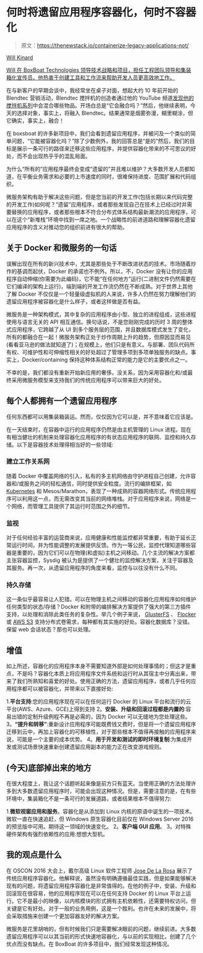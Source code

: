 # 何时将遗留应用程序容器化，何时不容器化

> 原文：<https://thenewstack.io/containerize-legacy-applications-not/>

[](http://www.boxboat.com)

[Will Kinard](http://www.boxboat.com)

[Will 在 BoxBoat Technologies 领导技术战略和项目，担任工程团队领导和集装箱化宣传员。他热衷于创建工具和工作流来帮助开发人员更高效地工作。](http://www.boxboat.com)

[](http://www.boxboat.com)[](http://www.boxboat.com)

在与新客户的早期会谈中，我经常坐在桌子对面，想起大约 10 年前开始的 Blendtec 营销活动，Blendtec 搅拌机的创造者通过他的 YouTube 频道[发现他的搅拌机系列](https://www.youtube.com/watch?v=lBUJcD6Ws6s)中会混合哪些物品。开场白总是“它会融合吗？”然后，他继续表明，今天的选择对象，事实上，将融入 Blendtec。结果通常是烟雾弥漫，糊里糊涂，但它确实，事实上，融合！

在 boxsboat 的许多新项目中，我们会看到遗留应用程序，并被问及一个类似的简单问题，“它能被容器化吗？”除了少数例外，我的回答总是“是的”然后，我们的目标是展示一条可行的路径来迁移这些应用程序，并提供容器化带来的不可思议的好处，而不会出现热乎乎的混乱局面。

为什么“所有的”应用程序最终会变成“遗留的”并且难以维护？大多数开发人员都知道，在平衡业务需求和必要的上市速度的同时，很难保持进度、范围扩展和代码组织。

微服务架构有助于解决这些问题，但是您当前的开发工作(包括长期以来代码完整的开发工作)如何呢？“遗留”应用程序，或者那些发现自己在技术上已经过时并需要替换的应用程序，或者那些根本不符合分布式体系结构最新潮流的应用程序，可以在这个“新堆栈”环境中找到一席之地。一个战略性的前进道路和理解容器化遗留应用程序的含义对推动您的组织前进有很大的帮助。

## 关于 Docker 和微服务的一句话

误解出现在所有的新兴技术中，尤其是那些处于不断改进状态的技术。市场随着炒作的基调而起伏，Docker 的承诺也不例外。所以，不，Docker 没有让你的应用程序自动伸缩(你需要为此编码)，它不能“在任何地方”运行(二进制文件仍然需要在它们编译的架构上运行)，端到端的开发工作流仍然在不断成熟。对于世界上其他了解 Docker 不仅仅是一个轻量级虚拟机的人来说，许多人仍然在努力理解他们的遗留应用程序被容器化是什么样子，或者这样做是否有益。

微服务是一种架构模式，其中复杂的应用程序由小型、独立的进程组成，这些进程使用与语言无关的 API 相互通信。换句话说，不是您刚刚完成的历时 3 周的整体式应用程序，它跨越了从 UI 到多个服务层的范围，并且数据库模式发生了变化，所有的都融合在一起！微服务架构正处于炒作周期上升的趋势，但原因显而易见(看看亚马逊的做法就知道了)；在规模上，他们只是有意义。与部署、团队代码所有权、可维护性和可伸缩性相关的好处超过了管理多项到多项单独服务的缺点。事实上，Docker/containing 保持这种体系结构正常的能力是它的主要优点之一。

不幸的是，我们都没有重新开始新应用的奢侈。没关系，因为采用容器化和/或最终采用微服务模型来支持我们的传统应用程序可以带来巨大的好处。

## 每个人都拥有一个遗留应用程序

任何东西都可以用集装箱装运。然而，仅仅因为它可以是，并不意味着它应该是。

在一天结束时，在容器中运行的应用程序仍然是由主机管理的 Linux 进程。现在有相当健壮的机制来处理容器化应用程序的有状态应用程序的联网、监控和持久存储。以下是容器技术处理得相当好的一些领域:

### 建立工作关系网

随着 Docker 中覆盖网络的引入，私有的多主机网络由守护进程自己创建，允许容器和/或服务之间的轻松通信，同时提供安全粒度。流行的编排框架，如 [Kubernetes](/category/kubernetes/) 和 Mesos/Marathon，表现了一种成熟的容器网络形式。传统应用程序可以利用这一点，而无需改变其当前的网络堆栈。对于应用程序来说，网络是一个网络，而管理工具提供了其运行时范围之外的细节。

### 监视

对于任何经验丰富的运营商来说，应用健康和性能监控都非常重要，有助于延长正常运行时间，并为性能调整的发展提供反馈。作为一等公民，监控代理知道哪些容器是重要的，因为它们可以在物理(和虚拟)主机之间移动。几个主流的解决方案都主张容器监控，Sysdig 被认为是提供了一个健壮的监控解决方案，关注于容器及其服务。再一次，从遗留应用程序的角度来看，监控与以往没有什么不同。

### 持久存储

这一条似乎最容易让人犯错。可以在物理主机之间移动的容器化应用程序如何维护任何类型的状态/存储？Docker 和附带的编排解决方案提供了强大的第三方插件支持，以处理和消除此类任务的复杂性。举几个例子来说， [GlusterFS](https://www.gluster.org/) 、 [Flocker](https://github.com/ClusterHQ/flocker) 或 [AWS S3](https://aws.amazon.com/s3/) 支持分布式卷需求，每种都有其实施的好处。容器化数据库？没错。保留 web 会话状态？那也可以处理。

## 增值

如上所述，容器化的应用程序本身不需要知道外部是如何处理事情的；但这才是重点，不是吗？容器化本质上将应用程序文件系统和运行时从其宿主中分离出来，带来了我们所熟知和喜爱的好处。使用正确的方法，遗留应用程序，或者几乎任何应用程序都可以被容器化，并带来以下直接好处:

1.**平台支持**:您的应用程序现在可以在任何运行 Docker 的 Linux 平台和流行的云平台(AWS、Azure、GCE)上得到支持
2。**安装、升级和回滚过程都是内置的**:容易出错的定制升级例程不再是必需的，因为 Docker 可以无缝地为您处理这些。
3。**“提升和转移”**:重新设计应用程序可能既费钱又费时，但是将一个遗留应用程序迁移到云中，再加上容器化的可移植性，对于那些根本不值得再接触的应用程序来说，可能是一个主要的成本优势。
4。**用于开发和测试的即时环境复制**:为集成开发或测试场景快速重新创建遗留应用副本的能力正在改变游戏规则。

## (今天)底部掉出来的地方

在很大程度上，我让这个话题听起来像是前方只有蓝天。当使用正确的方法处理许多到大多数遗留应用程序时，可能会出现这种情况。但是，需要注意的是，在有些环境中，集装箱化不是一条可行的发展道路，或者结果根本不值得努力:

1.**微软视窗应用和服务**。容器化是从添加到 Linux 内核的原语中诞生的一项技术。微软一直在快速追赶，但 Windows 原生容器化目前仅在 Windows Server 2016 的预览版中可用。期待这一领域的快速变化。
2。**客户端 GUI 应用**。
3。对特殊硬件架构有强烈依赖性的应用:想想大型机。

## 我的观点是什么

在 OSCON 2016 大会上，戴尔高级 Linux 软件工程师 [Jose De La Rosa](https://www.linkedin.com/in/josedelarosa) 展示了传统应用程序容器化。他解释说，虽然没有明确遵循最佳实践，但是如果能够解决现有的问题，将遗留应用程序容器化是非常值得的。在他的例子中，安装、升级和回滚现在很容易，他的应用程序现在可以在任何支持 Docker 的 Linux 平台上运行。它不是最小的映像，以内核模块的形式拥有主机依赖性，还需要特权访问，但关键是它有好处。对于一般的业务用例，这是一个胜利。也许在未来的发展中，将会采取措施来创建一个更加容器友好的解决方案。

微服务是花里胡哨的，但有时候我们只是需要解决眼前的问题，继续前进。大多数遗留应用程序可以以其当前的形式快速地容器化，与以前的实现相比，创建了几个优点而没有缺点。在 BoxBoat 的许多项目中，我们经常发现这种情况。

<svg xmlns:xlink="http://www.w3.org/1999/xlink" viewBox="0 0 68 31" version="1.1"><title>Group</title> <desc>Created with Sketch.</desc></svg>
